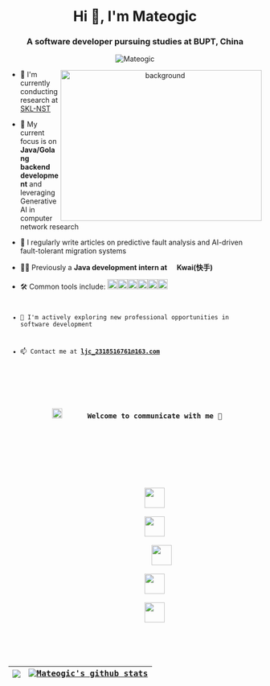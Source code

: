 <h1 align="center">Hi 👋, I'm <a>Mateogic</a></h1>
<h3 align="center">A software developer pursuing studies at BUPT, China</h3>

<p align="center"> <img src="https://komarev.com/ghpvc/?username=mateogic&label=Profile%20views&color=0e75b6&style=flat" alt="Mateogic" /> </p>

<a target="_blank" align="center">
  <img align="right" top="500" height="300" width="400" alt="background" src="https://lsky.mateogic.cn/i/2025/04/29/6810abc8301e4.jpg">
</a>

- 🔭 I'm currently conducting research at <a href="https://sklnst.bupt.edu.cn/" target="blank">SKL-NST</a> 

- 🌱 My current focus is on **Java/Golang backend development** and leveraging Generative AI in computer network research

- 📝 I regularly write articles on predictive fault analysis and AI-driven fault-tolerant migration systems

- 👨‍💻 Previously a **Java development intern at <img src="https://lsky.mateogic.cn/i/2025/04/29/6810abc781de6.png" height="16" width="16">Kwai(快手)** 

- 🛠 Common tools include: <img height="20" alt="nodejs" src="https://lsky.mateogic.cn/i/2025/04/29/6810abc645022.png"><img height="20" alt="nodejs" src="https://lsky.mateogic.cn/i/2025/04/29/6810abc60a813.png"><img height="20" alt="nodejs" src="https://lsky.mateogic.cn/i/2025/04/29/6810abc5d86fc.png"></code><code><img height="20" alt="nodejs" src="https://lsky.mateogic.cn/i/2025/04/29/6810abc76d808.png"><img height="20" alt="nodejs" src="https://lsky.mateogic.cn/i/2025/04/29/6810abc767207.png"><img height="20" alt="nodejs" src="https://lsky.mateogic.cn/i/2025/04/29/6810abc79efa9.png">

- 🤝 I'm actively exploring new professional opportunities in software development

- 📫 Contact me at **ljc_2318516761@163.com**

<div align="center">
  <h3 align="center"> <img src="https://lsky.mateogic.cn/i/2025/04/29/6810abc83fc3c.gif" width="20" height="20" style="margin-right: 50px;">Welcome to communicate with me 🤗</h3>
</div>

<p align="center">
 <div align="center"  class="icons-social" style="margin-left: 10px;">
 		<!-- mysite -->
		<a style="margin-left: 10px;"  target="_blank" href="https://mateogic.cn"><img src="https://lsky.mateogic.cn/i/2025/04/29/6810abc621021.png" height="40" width="40"></a>
	 	<!-- bilibili -->
		<a style="margin-left: 10px;"  target="_blank" href="https://space.bilibili.com/189978997"><img src="https://lsky.mateogic.cn/i/2025/04/29/6810abc6325ee.png" height="40" width="40"></a>
 		<!-- github -->
        	<a style="margin-left: 10px;" target="_blank" href="https://github.com/mateogic"><img src="https://lsky.mateogic.cn/i/2025/04/29/6810abc6593f4.png" height="40" width="40"></a>
 		<!-- leetcode -->
		<a style="margin-left: 10px;"  target="_blank" href="https://leetcode.cn/u/mateogic/"><img src="https://lsky.mateogic.cn/i/2025/04/29/6810abc745859.png" height="40" width="40"></a>
 		<!-- linkdin -->
		<a style="margin-left: 10px;"  target="_blank" href="https://www.linkedin.com/in/mateogic-ljc"><img src="https://lsky.mateogic.cn/i/2025/04/29/6810abc75d5c9.png" height="40" width="40"></a>
      </div>
</p>

| <a href="https://github.com/anuraghazra/github-readme-stats"><img align="center" src="https://github-readme-stats.vercel.app/api/top-langs/?username=mateogic&layout=compact&theme=buefy&hide_border=true" /></a> | <a href="https://github.com/anuraghazra/github-readme-stats"><img align="center" src="https://github-readme-stats.vercel.app/api?username=mateogic&show_icons=true&include_all_commits=true&theme=buefy&hide_border=true" alt="Mateogic's github stats" /></a>|
| ------------- | ------------- |
